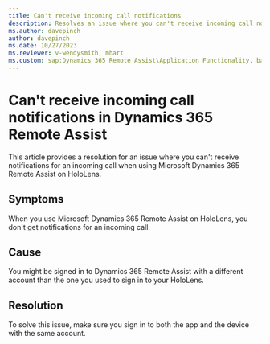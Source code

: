 ```yaml
---
title: Can't receive incoming call notifications
description: Resolves an issue where you can't receive incoming call notifications in Microsoft Dynamics 365 Remote Assist.
ms.author: davepinch
author: davepinch
ms.date: 10/27/2023
ms.reviewer: v-wendysmith, mhart
ms.custom: sap:Dynamics 365 Remote Assist\Application Functionality, bap-template
---
```

# Can't receive incoming call notifications in Dynamics 365 Remote Assist

This article provides a resolution for an issue where you can't receive notifications for an incoming call when using Microsoft Dynamics 365 Remote Assist on HoloLens.

## Symptoms

When you use Microsoft Dynamics 365 Remote Assist on HoloLens, you don't get notifications for an incoming call.

## Cause

You might be signed in to Dynamics 365 Remote Assist with a different account than the one you used to sign in to your HoloLens.

## Resolution

To solve this issue, make sure you sign in to both the app and the device with the same account.
